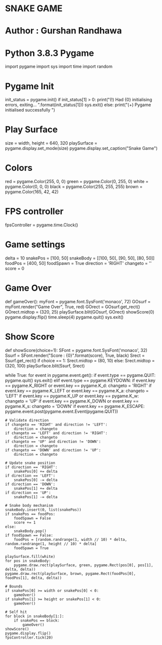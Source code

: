 #   SNAKE GAME
#   Author : Gurshan Randhawa
#   Python 3.8.3 Pygame

import pygame
import sys
import time
import random

# Pygame Init
init_status = pygame.init()
if init_status[1] > 0:
    print("(!) Had {0} initialising errors, exiting... ".format(init_status[1]))
    sys.exit()
else:
    print("(+) Pygame initialised successfully ")

# Play Surface
size = width, height = 640, 320
playSurface = pygame.display.set_mode(size)
pygame.display.set_caption("Snake Game")

# Colors
red = pygame.Color(255, 0, 0)
green = pygame.Color(0, 255, 0)
white = pygame.Color(0, 0, 0)
black = pygame.Color(255, 255, 255)
brown = pygame.Color(165, 42, 42)

# FPS controller
fpsController = pygame.time.Clock()

# Game settings
delta = 10
snakePos = [100, 50]
snakeBody = [[100, 50], [90, 50], [80, 50]]
foodPos = [400, 50]
foodSpawn = True
direction = 'RIGHT'
changeto = ''
score = 0


# Game Over
def gameOver():
    myFont = pygame.font.SysFont('monaco', 72)
    GOsurf = myFont.render("Game Over", True, red)
    GOrect = GOsurf.get_rect()
    GOrect.midtop = (320, 25)
    playSurface.blit(GOsurf, GOrect)
    showScore(0)
    pygame.display.flip()
    time.sleep(4)
    pygame.quit()
    sys.exit()


# Show Score
def showScore(choice=1):
    SFont = pygame.font.SysFont('monaco', 32)
    Ssurf = SFont.render("Score  :  {0}".format(score), True, black)
    Srect = Ssurf.get_rect()
    if choice == 1:
        Srect.midtop = (80, 10)
    else:
        Srect.midtop = (320, 100)
    playSurface.blit(Ssurf, Srect)


while True:
    for event in pygame.event.get():
        if event.type == pygame.QUIT:
            pygame.quit()
            sys.exit()
        elif event.type == pygame.KEYDOWN:
            if event.key == pygame.K_RIGHT or event.key == pygame.K_d:
                changeto = 'RIGHT'
            if event.key == pygame.K_LEFT or event.key == pygame.K_a:
                changeto = 'LEFT'
            if event.key == pygame.K_UP or event.key == pygame.K_w:
                changeto = 'UP'
            if event.key == pygame.K_DOWN or event.key == pygame.K_s:
                changeto = 'DOWN'
            if event.key == pygame.K_ESCAPE:
                pygame.event.post(pygame.event.Event(pygame.QUIT))

    # Validate direction
    if changeto == 'RIGHT' and direction != 'LEFT':
        direction = changeto
    if changeto == 'LEFT' and direction != 'RIGHT':
        direction = changeto
    if changeto == 'UP' and direction != 'DOWN':
        direction = changeto
    if changeto == 'DOWN' and direction != 'UP':
        direction = changeto

    # Update snake position
    if direction == 'RIGHT':
        snakePos[0] += delta
    if direction == 'LEFT':
        snakePos[0] -= delta
    if direction == 'DOWN':
        snakePos[1] += delta
    if direction == 'UP':
        snakePos[1] -= delta

    # Snake body mechanism
    snakeBody.insert(0, list(snakePos))
    if snakePos == foodPos:
        foodSpawn = False
        score += 1
    else:
        snakeBody.pop()
    if foodSpawn == False:
        foodPos = [random.randrange(1, width // 10) * delta, random.randrange(1, height // 10) * delta]
        foodSpawn = True

    playSurface.fill(white)
    for pos in snakeBody:
        pygame.draw.rect(playSurface, green, pygame.Rect(pos[0], pos[1], delta, delta))
    pygame.draw.rect(playSurface, brown, pygame.Rect(foodPos[0], foodPos[1], delta, delta))

    # Bounds
    if snakePos[0] >= width or snakePos[0] < 0:
        gameOver()
    if snakePos[1] >= height or snakePos[1] < 0:
        gameOver()

    # Self hit
    for block in snakeBody[1:]:
        if snakePos == block:
            gameOver()
    showScore()
    pygame.display.flip()
    fpsController.tick(20)
